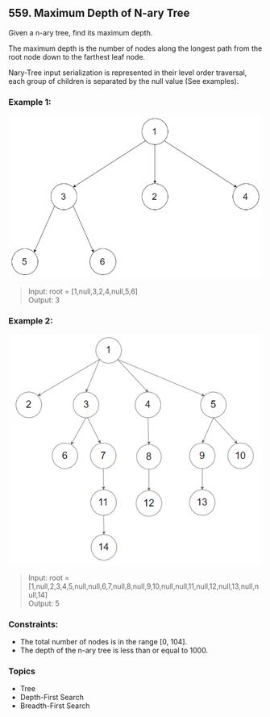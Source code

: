 ## 559. Maximum Depth of N-ary Tree
Given a n-ary tree, find its maximum depth.

The maximum depth is the number of nodes along the longest path from the root node down to the farthest leaf node.

Nary-Tree input serialization is represented in their level order traversal, each group of children is separated by the null value (See examples).

### Example 1:

![](./image1.png)

> Input: root = [1,null,3,2,4,null,5,6]<br/>
> Output: 3

### Example 2:

![](./image2.png)

> Input: root = [1,null,2,3,4,5,null,null,6,7,null,8,null,9,10,null,null,11,null,12,null,13,null,null,14]<br/>
> Output: 5
 

### Constraints:

- The total number of nodes is in the range [0, 104].
- The depth of the n-ary tree is less than or equal to 1000.

### Topics

- Tree
- Depth-First Search
- Breadth-First Search